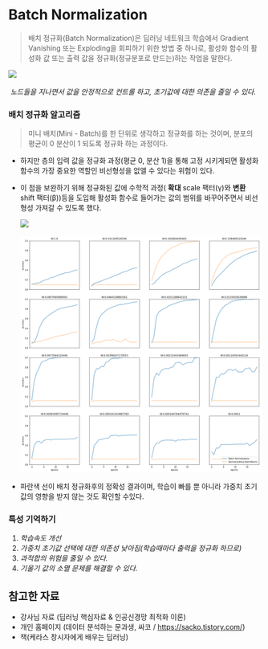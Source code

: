 # Batch Normalization

> 배치 정규화(Batch Normalization)은 딥러닝 네트워크 학습에서 Gradient Vanishing 또는 Exploding을 회피하기 위한 방법 중 하나로, 활성화 함수의 활성화 값 또는 출력 값을 정규화(정규분포로 만드는)하는 작업을 말한다.



![](https://charlesmartin14.files.wordpress.com/2017/06/batchnorm2-e1497643748774.png)

​		*노드들을 지나면서 값을 안정적으로 컨트롤 하고, 초기값에 대한 의존을 줄일 수 있다.*



### 배치 정규화 알고리즘

> 미니 배치(Mini - Batch)를 한 단위로 생각하고 정규화를 하는 것이며, 분포의 평균이 0 분산이 1 되도록 정규화 하는 과정이다.

- 하지만 층의 입력 값을 정규화 과정(평균 0, 분산 1)을 통해 고정 시키게되면 활성화 함수의 가장 중요한 역할인 비선형성을 없앨 수 있다는 위험이 있다.

- 이 점을 보완하기 위해 정규화된 값에 수학적 과정( **확대** scale 팩터(γ)와 **변환** shift 팩터(β))등을 도입해 활성화 함수로 들어가는 값의 범위를 바꾸어주면서 비선형성 가져갈 수 있도록 했다.

  ![](http://sanghyukchun.github.io/images/post/88-5.png)

  ![](https://github.com/dannylee93/Images/blob/master/BN_image.jpg?raw=true)

- 파란색 선이 배치 정규화후의 정확성 결과이며, 학습이 빠를 뿐 아니라 가중치 초기값의 영향을 받지 않는 것도 확인할 수있다.



### 특성 기억하기

1. *학습속도 개선*
2. *가중치 초기값 선택에 대한 의존성 낮아짐(학습때마다 출력을 정규화 하므로)*
3. *과적합의 위험을 줄일 수 있다.*
4. *기울기 값의 소멸 문제를 해결할 수 있다.*



##  참고한 자료

- 강사님 자료 (딥러닝 핵심자료 & 인공신경망 최적화 이론)
- 개인 홈페이지 (데이터 분석하는 문과생, 싸코 / https://sacko.tistory.com/)
- 책(케라스 창시자에게 배우는 딥러닝)